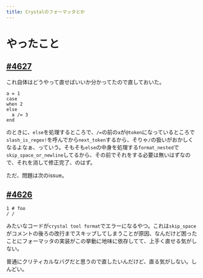 ```yaml
---
title: Crystalのフォーマッタとか
---
```


# やったこと

## [#4627](https://github.com/crystal-lang/crystal/pull/4627)

これ自体はどうやって直せばいいか分かってたので直しておいた。

```crystal
a = 1
case
when 2
else
  a /= 3
end
```

のときに、`else`を処理するところで、`/=`の前の`a`が`@token`になっているところで`slash_is_regex!`を呼んでから`next_token`するから、そりゃ`/`の扱いがおかしくなるよなぁ、っていう。そもそも`else`の中身を処理する`format_nested`で`skip_space_or_newline`してるから、その前でそれをする必要は無いはずなので、それを消して修正完了、のはず。

ただ、問題は次のissue。

## [#4626](https://github.com/crystal-lang/crystal/issues/4626)

```crystal
1 # foo
/ /
```

みたいなコードが`crystal tool format`でエラーになるやつ。これは`skip_space`がコメントの後ろの改行までスキップしてしまうことが原因、なんだけど困ったことにフォーマッタの実装がこの挙動に地味に依存してて、上手く直せる気がしない。

普通にクリティカルなバグだと思うので直したいんだけど、直る気がしない。しんどい。
